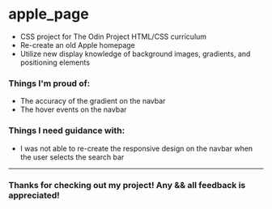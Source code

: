 # apple_page

- CSS project for The Odin Project HTML/CSS curriculum
- Re-create an old Apple homepage
- Utilize new display knowledge of background images, gradients, and positioning elements

<h3> Things I'm proud of: </h3>

<ul>
 <li>The accuracy of the gradient on the navbar</li>
 <li>The hover events on the navbar</li>
</ul>

<h3> Things I need guidance with: </h3>

- I was not able to re-create the responsive design on the navbar when the user selects the search bar

-----------------------------

<h3>Thanks for checking out my project! Any && all feedback is appreciated!</h3>
